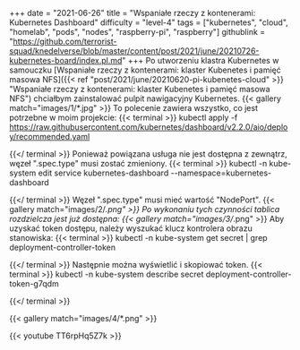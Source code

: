 +++
date = "2021-06-26"
title = "Wspaniałe rzeczy z kontenerami: Kubernetes Dashboard"
difficulty = "level-4"
tags = ["kubernetes", "cloud", "homelab", "pods", "nodes", "raspberry-pi", "raspberry"]
githublink = "https://github.com/terrorist-squad/knedelverse/blob/master/content/post/2021/june/20210726-kubernetes-board/index.pl.md"
+++
Po utworzeniu klastra Kubernetes w samouczku [Wspaniałe rzeczy z kontenerami: klaster Kubenetes i pamięć masowa NFS]({{< ref "post/2021/june/20210620-pi-kubenetes-cloud" >}} "Wspaniałe rzeczy z kontenerami: klaster Kubenetes i pamięć masowa NFS") chciałbym zainstalować pulpit nawigacyjny Kubernetes.
{{< gallery match="images/1/*.jpg" >}}
To polecenie zawiera wszystko, co jest potrzebne w moim projekcie:
{{< terminal >}}
kubectl apply -f https://raw.githubusercontent.com/kubernetes/dashboard/v2.2.0/aio/deploy/recommended.yaml

{{</ terminal >}}
Ponieważ powiązana usługa nie jest dostępna z zewnątrz, węzeł ".spec.type" musi zostać zmieniony.
{{< terminal >}}
kubectl -n kube-system edit service kubernetes-dashboard --namespace=kubernetes-dashboard

{{</ terminal >}}
Węzeł ".spec.type" musi mieć wartość "NodePort".
{{< gallery match="images/2/*.png" >}}
Po wykonaniu tych czynności tablica rozdzielcza jest już dostępna:
{{< gallery match="images/3/*.png" >}}
Aby uzyskać token dostępu, należy wyszukać klucz kontrolera obrazu stanowiska:
{{< terminal >}}
kubectl -n kube-system get secret | grep deployment-controller-token

{{</ terminal >}}
Następnie można wyświetlić i skopiować token.
{{< terminal >}}
kubectl -n kube-system describe secret deployment-controller-token-g7qdm

{{</ terminal >}}

{{< gallery match="images/4/*.png" >}}

{{< youtube TT6rpHq5Z7k  >}}
